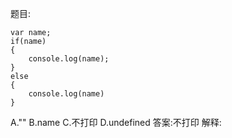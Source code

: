 题目:

    var name;
    if(name)
    {
        console.log(name);
    }
    else
    {
        console.log(name)
    }
A.""
B.name
C.不打印
D.undefined
答案:不打印
解释:
